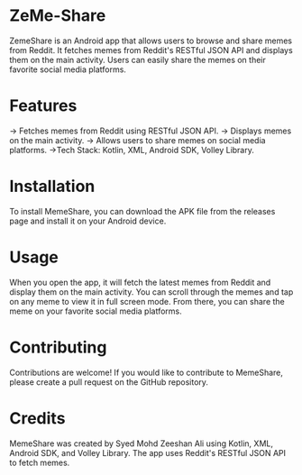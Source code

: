 # ZeMe-Share

ZemeShare is an Android app that allows users to browse and share memes from Reddit. It fetches memes from Reddit's RESTful JSON API and displays them on the main activity. Users can easily share the memes on their favorite social media platforms.

# Features
-> Fetches memes from Reddit using RESTful JSON API.
-> Displays memes on the main activity.
-> Allows users to share memes on social media platforms.
->Tech Stack: Kotlin, XML, Android SDK, Volley Library.

# Installation
To install MemeShare, you can download the APK file from the releases page and install it on your Android device.

# Usage
When you open the app, it will fetch the latest memes from Reddit and display them on the main activity. You can scroll through the memes and tap on any meme to view it in full screen mode. From there, you can share the meme on your favorite social media platforms.

# Contributing
Contributions are welcome! If you would like to contribute to MemeShare, please create a pull request on the GitHub repository.

# Credits
MemeShare was created by Syed Mohd Zeeshan Ali using Kotlin, XML, Android SDK, and Volley Library. The app uses Reddit's RESTful JSON API to fetch memes.
